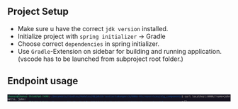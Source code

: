 ## Project Setup

- Make sure u have the correct `jdk version` installed.
- Initialize project with `spring initializer` -> Gradle
- Choose correct `dependencies` in spring initializer.
- Use `Gradle`-Extension on sidebar for building and running application. (vscode has to be launched from subproject root folder.)
  

## Endpoint usage

![endpoint curl example](curl_request.png)